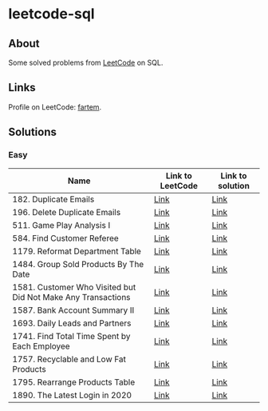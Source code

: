 # leetcode-sql

## About

Some solved problems from [LeetCode](https://leetcode.com) on SQL.

## Links

Profile on LeetCode: [fartem](https://leetcode.com/fartem).

## Solutions

### Easy

| Name                                                         | Link to LeetCode                                                                              | Link to solution                                                          |
|--------------------------------------------------------------|-----------------------------------------------------------------------------------------------|---------------------------------------------------------------------------|
| 182. Duplicate Emails                                        | [Link](https://leetcode.com/problems/duplicate-emails/)                                       | [Link](./easy/duplicate_emails.sql)                                       |
| 196. Delete Duplicate Emails                                 | [Link](https://leetcode.com/problems/delete-duplicate-emails/)                                | [Link](./easy/delete_duplicate_emails.sql)                                |
| 511. Game Play Analysis I                                    | [Link](https://leetcode.com/problems/game-play-analysis-i/)                                   | [Link](./easy/game_play_analysis_i.sql)                                   |
| 584. Find Customer Referee                                   | [Link](https://leetcode.com/problems/find-customer-referee/)                                  | [Link](./easy/find_customer_referee.sql)                                  |
| 1179. Reformat Department Table                              | [Link](https://leetcode.com/problems/reformat-department-table/)                              | [Link](./easy/reformat_department_table.sql)                              |
| 1484. Group Sold Products By The Date                        | [Link](https://leetcode.com/problems/group-sold-products-by-the-date/)                        | [Link](./easy/group_sold_products_by_the_date.sql)                        |
| 1581. Customer Who Visited but Did Not Make Any Transactions | [Link](https://leetcode.com/problems/customer-who-visited-but-did-not-make-any-transactions/) | [Link](./easy/customer_who_visited_but_did_not_make_any_transactions.sql) |
| 1587. Bank Account Summary II                                | [Link](https://leetcode.com/problems/bank-account-summary-ii/)                                | [Link](./easy/bank_account_summary_ii.sql)                                |
| 1693. Daily Leads and Partners                               | [Link](https://leetcode.com/problems/daily-leads-and-partners/)                               | [Link](./easy/daily_leads_and_partners.sql)                               |
| 1741. Find Total Time Spent by Each Employee                 | [Link](https://leetcode.com/problems/find-total-time-spent-by-each-employee/)                 | [Link](./easy/find_total_time_spent_by_each_employee.sql)                 |
| 1757. Recyclable and Low Fat Products                        | [Link](https://leetcode.com/problems/recyclable-and-low-fat-products/)                        | [Link](./easy/recyclable_and_low_fat_products.sql)                        |
| 1795. Rearrange Products Table                               | [Link](https://leetcode.com/problems/rearrange-products-table/)                               | [Link](./easy/rearrange_products_table.sql)                               |
| 1890. The Latest Login in 2020                               | [Link](https://leetcode.com/problems/the-latest-login-in-2020/)                               | [Link](./easy/the_latest_login_in_2020.sql)                               |
